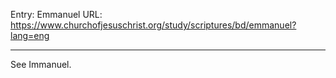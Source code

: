 Entry: Emmanuel
URL: https://www.churchofjesuschrist.org/study/scriptures/bd/emmanuel?lang=eng

---

See Immanuel.
